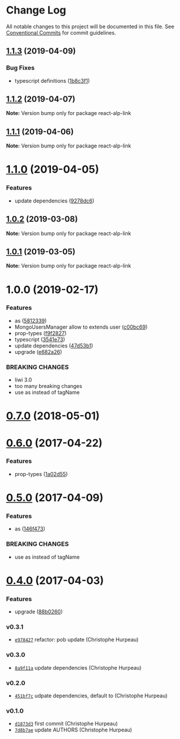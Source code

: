 # Change Log

All notable changes to this project will be documented in this file.
See [Conventional Commits](https://conventionalcommits.org) for commit guidelines.

## [1.1.3](https://github.com/christophehurpeau/alp/compare/react-alp-link@1.1.2...react-alp-link@1.1.3) (2019-04-09)


### Bug Fixes

* typescript definitions ([1b8c3f1](https://github.com/christophehurpeau/alp/commit/1b8c3f1))





## [1.1.2](https://github.com/christophehurpeau/alp/compare/react-alp-link@1.1.1...react-alp-link@1.1.2) (2019-04-07)

**Note:** Version bump only for package react-alp-link





## [1.1.1](https://github.com/christophehurpeau/alp/compare/react-alp-link@1.1.0...react-alp-link@1.1.1) (2019-04-06)

**Note:** Version bump only for package react-alp-link





# [1.1.0](https://github.com/christophehurpeau/alp/compare/react-alp-link@1.0.2...react-alp-link@1.1.0) (2019-04-05)


### Features

* update dependencies ([9278dc6](https://github.com/christophehurpeau/alp/commit/9278dc6))





## [1.0.2](https://github.com/christophehurpeau/alp/compare/react-alp-link@1.0.1...react-alp-link@1.0.2) (2019-03-08)

**Note:** Version bump only for package react-alp-link





## [1.0.1](https://github.com/christophehurpeau/alp/compare/react-alp-link@1.0.0...react-alp-link@1.0.1) (2019-03-05)

**Note:** Version bump only for package react-alp-link





# 1.0.0 (2019-02-17)


### Features

* as ([5812339](https://github.com/christophehurpeau/alp/commit/5812339))
* MongoUsersManager allow to extends user ([c00bc69](https://github.com/christophehurpeau/alp/commit/c00bc69))
* prop-types ([f9f2827](https://github.com/christophehurpeau/alp/commit/f9f2827))
* typescript ([3541e73](https://github.com/christophehurpeau/alp/commit/3541e73))
* update dependencies ([47d53b1](https://github.com/christophehurpeau/alp/commit/47d53b1))
* upgrade ([e682a26](https://github.com/christophehurpeau/alp/commit/e682a26))


### BREAKING CHANGES

* liwi 3.0
* too many breaking changes
* use as instead of tagName





<a name="0.7.0"></a>
# [0.7.0](https://github.com/alpjs/react-alp-link/compare/v0.6.0...v0.7.0) (2018-05-01)


<a name="0.6.0"></a>
# [0.6.0](https://github.com/alpjs/react-alp-link/compare/v0.5.0...v0.6.0) (2017-04-22)


### Features

* prop-types ([1a02d55](https://github.com/alpjs/react-alp-link/commit/1a02d55))


<a name="0.5.0"></a>
# [0.5.0](https://github.com/alpjs/react-alp-link/compare/v0.4.0...v0.5.0) (2017-04-09)


### Features

* as ([146f473](https://github.com/alpjs/react-alp-link/commit/146f473))


### BREAKING CHANGES

* use as instead of tagName


<a name="0.4.0"></a>
# [0.4.0](https://github.com/alpjs/react-alp-link/compare/v0.3.1...v0.4.0) (2017-04-03)


### Features

* upgrade ([88b0260](https://github.com/alpjs/react-alp-link/commit/88b0260))


### v0.3.1

- [`e978427`](https://github.com/alpjs/react-alp-link/commit/e9784271b8075465b79df4f87ea10e57442ff408) refactor: pob update (Christophe Hurpeau)

### v0.3.0

- [`8a9f11a`](https://github.com/alpjs/react-alp-link/commit/8a9f11a2ade8473f95b044461ff3cd511fef8d0e) update dependencies (Christophe Hurpeau)

### v0.2.0

- [`451bf7c`](https://github.com/alpjs/react-alp-link/commit/451bf7c04a84e57ef4a700e618f900bd9dc8b1bf) udpate dependencies, default to (Christophe Hurpeau)

### v0.1.0

- [`d1873d3`](https://github.com/alpjs/react-alp-link/commit/d1873d3b2935afc26b16d4af4e8a3d98dc8d2809) first commit (Christophe Hurpeau)
- [`7d8b7ae`](https://github.com/alpjs/react-alp-link/commit/7d8b7aef6c1e727881efab623ba5c83c6281b178) update AUTHORS (Christophe Hurpeau)
